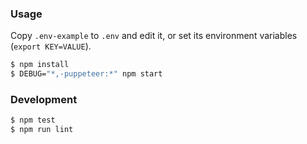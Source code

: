 ### Usage

Copy `.env-example` to `.env` and edit it, or set its environment variables
(`export KEY=VALUE`).

```bash
$ npm install
$ DEBUG="*,-puppeteer:*" npm start
```

### Development

```bash
$ npm test
$ npm run lint
```